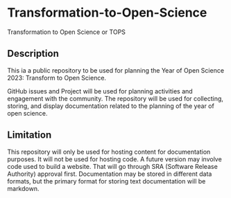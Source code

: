 # Transformation-to-Open-Science
Transformation to Open Science or TOPS

## Description
This ia a public repository to be used for planning the Year of Open Science 2023: Transform to Open Science.  

GitHub issues and Project will be used for planning activities and engagement with the community. The repository will be used for collecting, storing, and display documentation related to the planning of the year of open science.  

## Limitation
This repository will only be used for hosting content for documentation purposes. It will not be used for hosting code. A future version may involve code used to build a website. That will go through SRA (Software Release Authority) approval first. Documentation may be stored in different data formats, but the primary format for storing text documentation will be markdown. 

 


